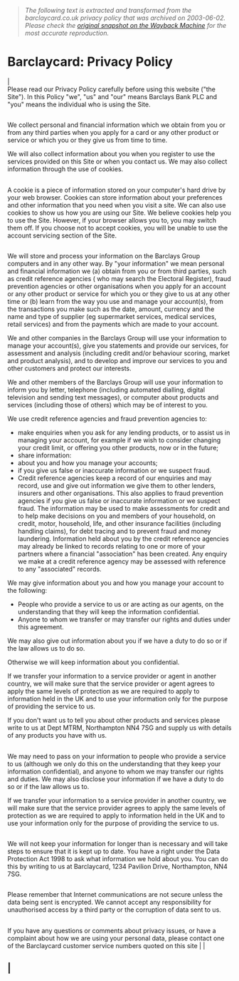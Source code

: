 > *The following text is extracted and transformed from the barclaycard.co.uk privacy policy that was archived on 2003-06-02. Please check the [original snapshot on the Wayback Machine](https://web.archive.org/web/20030602002824id_/http%3A//www.barclaycard.co.uk/About_Us/TandC/privacy_policy.html%3Fprevious_page_id%3D1%26link_type%3DFTR) for the most accurate reproduction.*

# Barclaycard: Privacy Policy

|   
Please read our Privacy Policy carefully before using this website ("the Site"). In this Policy "we", "us" and "our" means Barclays Bank PLC and "you" means the individual who is using the Site. 

## 

We collect personal and financial information which we obtain from you or from any third parties when you apply for a card or any other product or service or which you or they give us from time to time. 

We will also collect information about you when you register to use the services provided on this Site or when you contact us. We may also collect information through the use of cookies. 

## 

A cookie is a piece of information stored on your computer's hard drive by your web browser. Cookies can store information about your preferences and other information that you need when you visit a site. We can also use cookies to show us how you are using our Site. We believe cookies help you to use the Site. However, if your browser allows you to, you may switch them off. If you choose not to accept cookies, you will be unable to use the account servicing section of the Site. 

## 

We will store and process your information on the Barclays Group computers and in any other way. By "your information" we mean personal and financial information we (a) obtain from you or from third parties, such as credit reference agencies ( who may search the Electoral Register), fraud prevention agencies or other organisations when you apply for an account or any other product or service for which you or they give to us at any other time or (b) learn from the way you use and manage your account(s), from the transactions you make such as the date, amount, currency and the name and type of supplier (eg supermarket services, medical services, retail services) and from the payments which are made to your account. 

We and other companies in the Barclays Group will use your information to manage your account(s), give you statements and provide our services, for assessment and analysis (including credit and/or behaviour scoring, market and product analysis), and to develop and improve our services to you and other customers and protect our interests. 

We and other members of the Barclays Group will use your information to inform you by letter, telephone (including automated dialling, digital television and sending text messages), or computer about products and services (including those of others) which may be of interest to you. 

We use credit reference agencies and fraud prevention agencies to: 

  * make enquiries when you ask for any lending products, or to assist us in managing your account, for example if we wish to consider changing your credit limit, or offering you other products, now or in the future; 
  * share information: 
  * about you and how you manage your accounts; 
  * if you give us false or inaccurate information or we suspect fraud. 
  * Credit reference agencies keep a record of our enquiries and may record, use and give out information we give them to other lenders, insurers and other organisations. This also applies to fraud prevention agencies if you give us false or inaccurate information or we suspect fraud. The information may be used to make assessments for credit and to help make decisions on you and members of your household, on credit, motor, household, life, and other insurance facilities (including handling claims), for debt tracing and to prevent fraud and money laundering. Information held about you by the credit reference agencies may already be linked to records relating to one or more of your partners where a financial "association" has been created. Any enquiry we make at a credit reference agency may be assessed with reference to any "associated" records. 



We may give information about you and how you manage your account to the following: 

  * People who provide a service to us or are acting as our agents, on the understanding that they will keep the information confidential. 
  * Anyone to whom we transfer or may transfer our rights and duties under this agreement. 



We may also give out information about you if we have a duty to do so or if the law allows us to do so. 

Otherwise we will keep information about you confidential. 

If we transfer your information to a service provider or agent in another country, we will make sure that the service provider or agent agrees to apply the same levels of protection as we are required to apply to information held in the UK and to use your information only for the purpose of providing the service to us. 

If you don't want us to tell you about other products and services please write to us at Dept MTRM, Northampton NN4 7SG and supply us with details of any products you have with us. 

## 

We may need to pass on your information to people who provide a service to us (although we only do this on the understanding that they keep your information confidential), and anyone to whom we may transfer our rights and duties. We may also disclose your information if we have a duty to do so or if the law allows us to. 

If we transfer your information to a service provider in another country, we will make sure that the service provider agrees to apply the same levels of protection as we are required to apply to information held in the UK and to use your information only for the purpose of providing the service to us. 

## 

We will not keep your information for longer than is necessary and will take steps to ensure that it is kept up to date. You have a right under the Data Protection Act 1998 to ask what information we hold about you. You can do this by writing to us at Barclaycard, 1234 Pavilion Drive, Northampton, NN4 7SG. 

## 

Please remember that Internet communications are not secure unless the data being sent is encrypted. We cannot accept any responsibility for unauthorised access by a third party or the corruption of data sent to us. 

## 

If you have any questions or comments about privacy issues, or have a complaint about how we are using your personal data, please contact one of the Barclaycard customer service numbers quoted on this site  |  | 

|   
---
